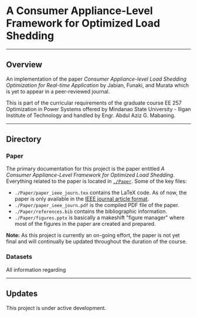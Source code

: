 
# A Consumer Appliance-Level Framework for Optimized Load Shedding

---

## Overview

An implementation of the paper
*Consumer Appliance-level Load Shedding Optimization for Real-time Application*
by
Jabian, Funaki, and Murata
which is yet to appear in a peer-reviewed journal.

This is part of the curricular requirements of the graduate course
EE 257 Optimization in Power Systems
offered by Mindanao State University - Iligan Institute of Technology
and handled by Engr. Abdul Aziz G. Mabaning.

---

## Directory

### Paper

The primary documentation for this project is the paper entitled
*A Consumer Appliance-Level Framework for Optimized Load Shedding*.
Everything related to the paper is located in [`./Paper`](./Paper/).
Some of the key files:

- `./Paper/paper_ieee_journ.tex` contains the LaTeX code.
  As of now, the paper is only available in the
  [IEEE journal article format](https://journals.ieeeauthorcenter.ieee.org/create-your-ieee-journal-article/authoring-tools-and-templates/tools-for-ieee-authors/ieee-article-templates/).
- `./Paper/paper_ieee_journ.pdf` is the compiled PDF file of the paper.
- `./Paper/references.bib` contains the bibliographic information.
- `./Paper/figures.pptx` is basically a makeshift "figure manager" where most of the figures in the paper are created and prepared.

**Note:** As this project is currently an on-going effort,
the paper is not yet final and will continually be updated throughout the duration of the course.

### Datasets

All information regarding 

---

## Updates

This project is under active development.

<!-- ## Paper

Lorem ipsum

For specific questions about the paper, please contact
<a href="mailto:christian.cahig@g.msuiit.edu.ph">Christian Cahig</a>.

--- -->
